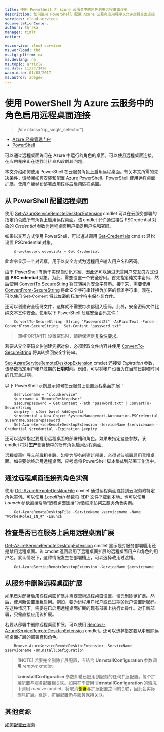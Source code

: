 ```yaml
---
title: 使用 PowerShell 为 Azure 云服务中的角色启用远程桌面连接
description: 如何使用 PowerShell 配置 Azure 云服务应用程序以允许远程桌面连接
services: cloud-services
documentationCenter: 
authors: thraka
manager: timlt
editor: 

ms.service: cloud-services
ms.workload: tbd
ms.tgt_pltfrm: na
ms.devlang: na
ms.topic: article
ms.date: 11/22/2016
wacn.date: 01/03/2017
ms.author: adegeo
---
```


# 使用 PowerShell 为 Azure 云服务中的角色启用远程桌面连接

>[!div class="op_single_selector"]
- [Azure 经典管理门户](./cloud-services-role-enable-remote-desktop.md)
- [PowerShell](./cloud-services-role-enable-remote-desktop-powershell.md)

可以通过远程桌面访问在 Azure 中运行的角色的桌面。可以使用远程桌面连接，在应用程序正在运行时排查和诊断其问题。

本文介绍如何使用 PowerShell 在云服务角色上启用远程桌面。有关本文所需的先决条件，请参阅[如何安装和配置 Azure PowerShell](../powershell-install-configure.md)。PowerShell 使用远程桌面扩展，使用户能够在部署应用程序后启用远程桌面。

## 从 PowerShell 配置远程桌面

使用 [Set-AzureServiceRemoteDesktopExtension](https://msdn.microsoft.com/zh-cn/library/azure/dn495117.aspx) cmdlet 可以在云服务部署的指定角色或所有角色上启用远程桌面。该 cmdlet 允许通过接受 PSCredential 对象的 *Credential* 参数为远程桌面用户指定用户名和密码。

如果以交互方式使用 PowerShell，可以通过调用 [Get-Credentials](https://technet.microsoft.com/zh-cn/library/hh849815.aspx) cmdlet 轻松设置 PSCredential 对象。

        $remoteusercredentials = Get-Credential

此命令显示一个对话框，用于以安全方式为远程用户输入用户名和密码。

由于 PowerShell 有助于实现自动化方案，因此还可以通过无需用户交互的方式设置 **PSCredential** 对象。为此，需要设置一个安全密码。首先指定纯文本密码，然后使用 [ConvertTo-SecureString](https://technet.microsoft.com/library/hh849818.aspx) 将其转换为安全字符串。接下来，需要使用 [ConvertFrom-SecureString](https://technet.microsoft.com/library/hh849814.aspx) 将此安全字符串转换为加密的标准字符串。现在，可以使用 [Set-Content](https://technet.microsoft.com/library/ee176959.aspx) 将此加密的标准字符串保存到文件。

还可以创建安全密码文件，这样就不需要每次都键入密码。此外，安全密码文件比纯文本文件安全。使用以下 PowerShell 创建安全密码文件：

        ConvertTo-SecureString -String "Password123" -AsPlainText -Force | ConvertFrom-SecureString | Set-Content "password.txt"

>[!IMPORTANT] 设置密码时，请确保满足[复杂性要求](https://technet.microsoft.com/zh-cn/library/cc786468.aspx)。

若要从安全密码文件创建凭据对象，必须读取文件内容并使用 [ConvertTo-SecureString](https://technet.microsoft.com/zh-cn/library/hh849818.aspx) 将其转换回安全字符串。

[Set-AzureServiceRemoteDesktopExtension](https://msdn.microsoft.com/zh-cn/library/azure/dn495117.aspx) cmdlet 还接受 *Expiration* 参数，该参数指定用户帐户过期的**日期时间**。例如，可以将帐户设置为在当前日期和时间的几天后过期。

以下 PowerShell 示例显示如何在云服务上设置远程桌面扩展：

        $servicename = "cloudservice"
        $username = "RemoteDesktopUser"
        $securepassword = Get-Content -Path "password.txt" | ConvertTo-SecureString
        $expiry = $(Get-Date).AddDays(1)
        $credential = New-Object System.Management.Automation.PSCredential $username,$securepassword
        Set-AzureServiceRemoteDesktopExtension -ServiceName $servicename -Credential $credential -Expiration $expiry 

还可以选择指定要启用远程桌面的部署槽和角色。如果未指定这些参数，该 cmdlet 将对**生产**部署槽中的所有角色启用远程桌面。

远程桌面扩展与部署相关联。如果为服务创建新部署，必须对该部署启用远程桌面。如果要始终启用远程桌面，应考虑将 PowerShell 脚本集成到部署工作流中。

## 通过远程桌面连接到角色实例
使用 [Get-AzureRemoteDesktopFile](https://msdn.microsoft.com/zh-cn/library/azure/dn495261.aspx) cmdlet 通过远程桌面连接到云服务的特定角色实例。可以使用 *LocalPath* 参数将 RDP 文件下载到本地。也可以使用 *Launch* 参数直接启动“远程桌面连接”对话框来访问云服务角色实例。

        Get-AzureRemoteDesktopFile -ServiceName $servicename -Name "WorkerRole1_IN_0" -Launch

## 检查是否已在服务上启用远程桌面扩展 
[Get-AzureServiceRemoteDesktopExtension](https://msdn.microsoft.com/zh-cn/library/azure/dn495261.aspx) cmdlet 显示是对服务部署启用还是禁用远程桌面。该 cmdlet 返回启用了远程桌面扩展的远程桌面用户和角色的用户名。默认情况下，这种情况发生在部署槽上，可以选择改用过渡槽。

        Get-AzureServiceRemoteDesktopExtension -ServiceName $servicename

## 从服务中删除远程桌面扩展 
如果已对部署启用远程桌面扩展并需要更新远程桌面设置，请先删除该扩展。然后，使用新设置重新启用。例如，要为远程用户帐户或已过期的帐户设置新密码。在这种情况下，需要在已启用远程桌面扩展的现有部署上执行此操作。对于新部署，只需直接应用该扩展。

若要从部署中删除远程桌面扩展，可以使用 [Remove-AzureServiceRemoteDesktopExtension](https://msdn.microsoft.com/zh-cn/library/azure/dn495280.aspx) cmdlet。还可以选择指定要从中删除远程桌面扩展的部署槽和角色。

        Remove-AzureServiceRemoteDesktopExtension -ServiceName $servicename -UninstallConfiguration

>[!NOTE] 若要完全删除扩展配置，应结合 **UninstallConfiguration** 参数调用 *remove* cmdlet。
>
>**UninstallConfiguration** 参数卸载已应用到服务的任何扩展配置。每个扩展配置与服务配置相关联。如果在不使用 **UninstallConfiguration** 的情况下调用 *remove* cmdlet，将取消<mark>部署</mark>与扩展配置之间的关联，因此会实际删除扩展。但是，扩展配置仍与服务保持关联。

## 其他资源

[如何配置云服务](./cloud-services-how-to-configure.md)

<!---HONumber=Mooncake_1226_2016-->